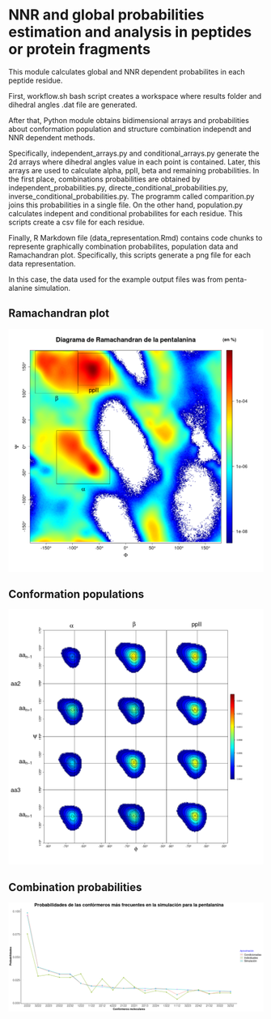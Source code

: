 # NNR and global probabilities estimation and analysis in peptides or protein fragments
This module calculates global and NNR dependent probabilites in each peptide residue.

First, workflow.sh bash script creates a workspace where results folder and dihedral angles .dat file  are generated.

After that, Python module obtains bidimensional arrays and probabilities about conformation population and structure combination independt and NNR dependent methods.

Specifically, independent_arrays.py and conditional_arrays.py generate the 2d arrays where dihedral angles value in each point is contained. Later, this arrays are used to calculate alpha, ppII, beta and remaining probabilities. In the first place, combinations probabilities are obtained by independent_probabilities.py, directe_conditional_probabilities.py, inverse_conditional_probabilities.py. The programm called comparition.py joins this probabilities in a single file. On the other hand, population.py calculates indepent and conditional probabilites for each residue. This scripts create a csv file for each residue. 

Finally, R Markdown file (data_representation.Rmd) contains code chunks to represente graphically combination probabilites, population data and Ramachandran plot. Specifically, this scripts generate a png file for each data representation.

In this case, the data used for the example output files was from penta-alanine simulation.

## Ramachandran plot

<img src="plots/ramachandran.png">

## Conformation populations 

<img src="plots/nnr_probabilities_aa2_aa3.png">

## Combination probabilities

<img src="plots/combinations.png">



